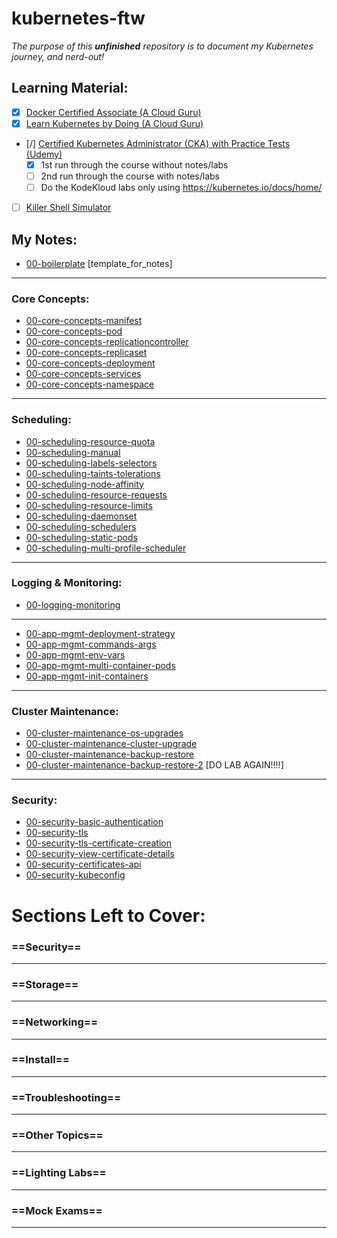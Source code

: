 # kubernetes-ftw

*The purpose of this **unfinished** repository is to document my Kubernetes journey, and nerd-out!*

## Learning Material:
- [x] [Docker Certified Associate (A Cloud Guru)](https://learn.acloud.guru/course/6b00566d-6246-4ebe-8257-f98f989321cf/overview)
- [x] [Learn Kubernetes by Doing (A Cloud Guru)](https://learn.acloud.guru/course/82b39fac-b9f7-43d1-8f52-6a89efe5202f/dashboard)
- [/] [Certified Kubernetes Administrator (CKA) with Practice Tests (Udemy)](https://www.udemy.com/course/certified-kubernetes-administrator-with-practice-tests/)
  - [x] 1st run through the course without notes/labs
  - [ ] 2nd run through the course  with notes/labs
  - [ ] Do the KodeKloud labs only using https://kubernetes.io/docs/home/
- [ ] [Killer Shell Simulator](https://killer.sh/)

## My Notes:
- [00-boilerplate](notes/00-boilerplate.md) [template_for_notes]
---
### Core Concepts:
- [00-core-concepts-manifest](notes/00-core-concepts-manifest-basics.md)
- [00-core-concepts-pod](notes/00-core-concepts-pod.md)
- [00-core-concepts-replicationcontroller](notes/00-core-concepts-replicationcontroller.md)
- [00-core-concepts-replicaset](notes/00-core-concepts-replicaset.md)
- [00-core-concepts-deployment](notes/00-core-concepts-deployment.md)
- [00-core-concepts-services](/notes/00-core-concepts-services.md)
- [00-core-concepts-namespace](notes/00-core-concepts-namespace.md)
---
### Scheduling:
- [00-scheduling-resource-quota](notes/00-scheduling-resource-quota.md)
- [00-scheduling-manual](notes/00-scheduling-manual.md)
- [00-scheduling-labels-selectors](notes/00-scheduling-labels-selectors.md)
- [00-scheduling-taints-tolerations](notes/00-scheduling-taints-tolerations.md)
- [00-scheduling-node-affinity](notes/00-scheduling-node-affinity.md)
- [00-scheduling-resource-requests](notes/00-scheduling-resource-requests.md)
- [00-scheduling-resource-limits](notes/00-scheduling-resource-limits.md)
- [00-scheduling-daemonset](notes/00-scheduling-daemonset.md)
- [00-scheduling-schedulers](notes/00-scheduling-schedulers.md)
- [00-scheduling-static-pods](notes/00-scheduling-static-pods.md)
- [00-scheduling-multi-profile-scheduler](notes/00-scheduling-multi-profile-scheduler.md)
---
### Logging & Monitoring:
- [00-logging-monitoring](notes/00-logging-monitoring.md)
---
- [00-app-mgmt-deployment-strategy](notes/00-app-mgmt-deployment-strategy.md)
- [00-app-mgmt-commands-args](notes/00-app-mgmt-commands-args.md)
- [00-app-mgmt-env-vars](notes/00-app-mgmt-env-vars.md)
- [00-app-mgmt-multi-container-pods](notes/00-app-mgmt-multi-container-pods.md)
- [00-app-mgmt-init-containers](notes/00-app-mgmt-init-containers.md)
---
### Cluster Maintenance:
- [00-cluster-maintenance-os-upgrades](notes/00-cluster-maintenance-os-upgrades.md)
- [00-cluster-maintenance-cluster-upgrade](notes/00-cluster-maintenance-cluster-upgrade.md)
- [00-cluster-maintenance-backup-restore](notes/00-cluster-maintenance-backup-restore.md)
- [00-cluster-maintenance-backup-restore-2](notes/00-cluster-maintenance-backup-restore-2.md) [DO LAB AGAIN!!!!]
---
### Security:
- [00-security-basic-authentication](notes/00-security-basic-authentication.md)
- [00-security-tls](notes/00-security-tls.md)
- [00-security-tls-certificate-creation](notes/00-security-tls-certificate-creation.md)
- [00-security-view-certificate-details](notes/00-security-view-certificate-details.md)
- [00-security-certificates-api](notes/00-security-certificates-api.md)
- [00-security-kubeconfig](notes/00-security-kubeconfig.md)



# Sections Left to Cover:

### ==Security==

---

### ==Storage==

---

### ==Networking==

---

### ==Install==

---

### ==Troubleshooting==

---

### ==Other Topics==
---

### ==Lighting Labs==
---

### ==Mock Exams==
---
